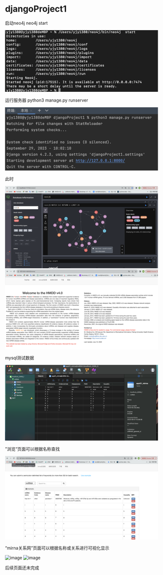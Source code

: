 # djangoProject1
启动neo4j  neo4j start 

![image](https://github.com/yjy1380/djangoProject1/blob/main/app01/static/img/%E6%88%AA%E5%B1%8F2023-10-05%2014.29.12.png)

运行服务器  python3 manage.py runserver

![image](https://github.com/yjy1380/djangoProject1/blob/main/app01/static/img/%E6%88%AA%E5%B1%8F2023-10-05%2014.35.44.png)

此时

![image](https://github.com/yjy1380/djangoProject1/blob/main/app01/static/img/%E6%88%AA%E5%B1%8F2023-10-05%2014.37.15.png)
![image](https://github.com/yjy1380/djangoProject1/blob/main/app01/static/img/%E6%88%AA%E5%B1%8F2023-10-05%2014.40.26.png)

mysql测试数据

![image](https://github.com/yjy1380/djangoProject1/blob/main/app01/static/img/%E6%88%AA%E5%B1%8F2023-10-05%2014.56.35.png)

”浏览“页面可以根据名称查找

![image](https://github.com/yjy1380/djangoProject1/blob/main/app01/static/img/%E6%88%AA%E5%B1%8F2023-10-05%2014.40.42.png)

“mirna关系网”页面可以根据名称或关系进行可视化显示

![image]()
![image]()

后续页面还未完成



